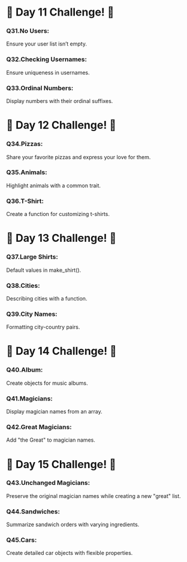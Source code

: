 <h1>🚀 Day 11 Challenge! 🚀</h1>
<p><h3><strong>Q31.No Users:</strong></h3>Ensure your user list isn’t empty.</p>
<p><h3><strong>Q32.Checking Usernames:</strong></h3>Ensure uniqueness in usernames.</p>
<p><h3><strong>Q33.Ordinal Numbers:</strong></h3>Display numbers with their ordinal suffixes.</p>
<h1>🚀 Day 12 Challenge! 🚀</h1>
<p><h3><strong>Q34.Pizzas:</strong></h3>Share your favorite pizzas and express your love for them.</p>
<p><h3><strong>Q35.Animals:</strong></h3>Highlight animals with a common trait.</p>
<p><h3><strong>Q36.T-Shirt:</strong></h3>Create a function for customizing t-shirts.</p>
<h1>🚀 Day 13 Challenge! 🚀</h1>
<p><h3><strong>Q37.Large Shirts:</strong></h3>Default values in make_shirt().</p>
<p><h3><strong>Q38.Cities:</strong></h3>Describing cities with a function.</p>
<p><h3><strong>Q39.City Names:</strong></h3> Formatting city-country pairs.</p>
<h1>🚀 Day 14 Challenge! 🚀</h1>
<p><h3><strong>Q40.Album:</strong></h3>Create objects for music albums.</p>
<p><h3><strong>Q41.Magicians:</strong></h3>Display magician names from an array.</p>
<p><h3><strong>Q42.Great Magicians:</strong></h3>Add "the Great" to magician names.</p>
<h1>🚀 Day 15 Challenge! 🚀</h1>
<p><h3><strong>Q43.Unchanged Magicians:</strong></h3>Preserve the original magician names while creating a new "great" list.</p>
<p><h3><strong>Q44.Sandwiches:</strong></h3>Summarize sandwich orders with varying ingredients.</p>
<p><h3><strong>Q45.Cars:</strong></h3>Create detailed car objects with flexible properties.</p>



